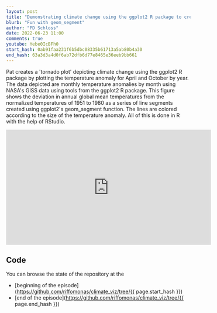 ```yaml
---
layout: post
title: "Demonstrating climate change using the ggplot2 R package to create a tornado plot (CC224)"
blurb: "Fun with geom_segment"
author: "PD Schloss"
date: 2022-06-23 11:00
comments: true
youtube: Yebe0IcBFh0
start_hash: 0ab91faa231f6b5dbc08335b61713a5ab80b4a30
end_hash: 63a3d3a4d0f6ab72dfb6d77e8465e36eeb9bb661
---
```


Pat creates a 'tornado plot' depicting climate change using the ggplot2 R package by plotting the temperature anomaly for April and October by year. The data depicted are monthly temperature anomalies by month using NASA's GISS data using tools from the ggplot2 R package. This figure shows the deviation in annual global mean temperatures from the normalized temperatures of 1951 to 1980 as a series of line segments created using ggplot2's geom_segment function. The lines are colored according to the size of the temperature anomaly. All of this is done in R with the help of RStudio.


<iframe style="margin: 0 auto;display:block;" width="560" height="315" src="https://www.youtube.com/embed/{{ page.youtube }}" frameborder="0" allow="accelerometer; autoplay; encrypted-media; gyroscope; picture-in-picture" allowfullscreen></iframe>


## Code

You can browse the state of the repository at the
* [beginning of the episode](https://github.com/riffomonas/climate_viz/tree/{{ page.start_hash }})
* [end of the episode](https://github.com/riffomonas/climate_viz/tree/{{ page.end_hash }})
